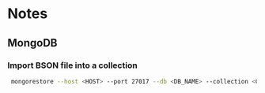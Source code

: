 # Notes

## MongoDB

### Import BSON file into a collection

```bash
 mongorestore --host <HOST> --port 27017 --db <DB_NAME> --collection <COLLECTION_NAME> --username <USERNAME> --password <PASSWORD> --authenticationDatabase admin <PATH_TO_BSON_FILE>
```
